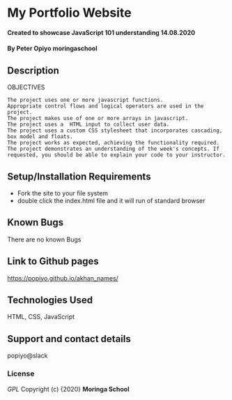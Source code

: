 # My Portfolio Website
#### Created to showcase JavaScript 101 understanding 14.08.2020
#### By Peter Opiyo  moringaschool
## Description
OBJECTIVES


    The project uses one or more javascript functions.
    Appropriate control flows and logical operators are used in the project.
    The project makes use of one or more arrays in javascript.
    The project uses a  HTML input to collect user data.
    The project uses a custom CSS stylesheet that incorporates cascading, box model and floats.
    The project works as expected, achieving the functionality required.
    The project demonstrates an understanding of the week's concepts. If requested, you should be able to explain your code to your instructor.


## Setup/Installation Requirements
* Fork the site to your file system
* double click the index.html file and it will run of standard browser

## Known Bugs
There are no known Bugs

## Link to Github pages
https://popiyo.github.io/akhan_names/


## Technologies Used
HTML, CSS, JavaScript

## Support and contact details
popiyo@slack
### License
*GPL*
Copyright (c) {2020} **Moringa School**
